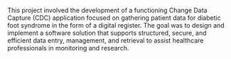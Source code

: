 This project involved the development of a functioning Change Data Capture (CDC) application focused on gathering patient data for diabetic foot syndrome in the form of a digital register.
The goal was to design and implement a software solution that supports structured, secure, and efficient data entry, management, and retrieval to assist healthcare professionals in monitoring and research.
